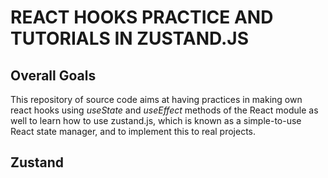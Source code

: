 # REACT HOOKS PRACTICE AND TUTORIALS IN ZUSTAND.JS

## Overall Goals

This repository of source code aims at having practices in making own react hooks using _useState_ and _useEffect_ methods of the React module as well to learn how to use zustand.js, which is known as a simple-to-use React state manager, and to implement this to real projects.

## Zustand
